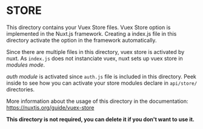 # STORE

This directory contains your Vuex Store files.
Vuex Store option is implemented in the Nuxt.js framework.
Creating a index.js file in this directory activate the option in the framework automatically.

Since there are multiple files in this directory, vuex store is activated by nuxt. 
As `index.js` does not instanciate vuex, nuxt sets up vuex store in *modules mode*.

*auth module* is activated since `auth.js` file is included in this directory. 
Peek inside to see how you can activate your store modules declare in `api/store/` directories.

More information about the usage of this directory in the documentation:
https://nuxtjs.org/guide/vuex-store

**This directory is not required, you can delete it if you don't want to use it.**
